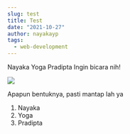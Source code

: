 ```yaml
---
slug: test
title: Test
date: "2021-10-27"
author: nayakayp
tags:
  - web-development
---
```


Nayaka Yoga Pradipta Ingin bicara nih!

![](/images/nayaka-photo.png)

Apapun bentuknya, pasti mantap lah ya

1. Nayaka
2. Yoga
3. Pradipta
